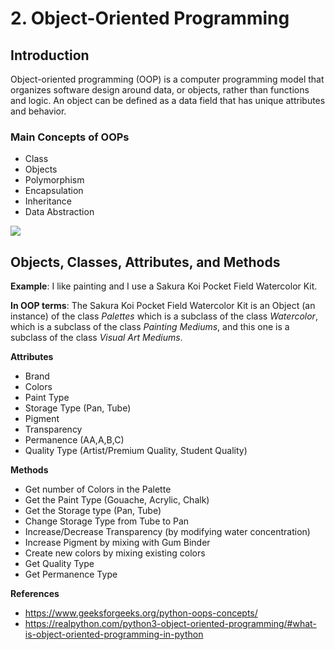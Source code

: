 # 2. Object-Oriented Programming

## Introduction
Object-oriented programming (OOP) is a computer programming model that organizes software design around data, or objects, rather than functions and logic. An object can be defined as a data field that has unique attributes and behavior.

### Main Concepts of OOPs
* Class 
* Objects
* Polymorphism
* Encapsulation
* Inheritance
* Data Abstraction

![](../../../Downloads/OOPS1-282x300.png)

## Objects, Classes, Attributes, and Methods
**Example**: 
I like painting and I use a Sakura Koi Pocket Field Watercolor Kit. 

**In OOP terms**: 
The Sakura Koi Pocket Field Watercolor Kit is an Object (an instance) of the class *Palettes* which is a subclass of the class *Watercolor*, which is a subclass of the class *Painting Mediums*, and this one is a subclass of the class *Visual Art Mediums*.

**Attributes**
* Brand 
* Colors
* Paint Type 
* Storage Type (Pan, Tube)
* Pigment
* Transparency
* Permanence (AA,A,B,C)
* Quality Type (Artist/Premium Quality, Student Quality)


**Methods**
* Get number of Colors in the Palette
* Get the Paint Type (Gouache, Acrylic, Chalk)
* Get the Storage type (Pan, Tube)
* Change Storage Type from Tube to Pan
* Increase/Decrease Transparency (by modifying water concentration)
* Increase Pigment by mixing with Gum Binder
* Create new colors by mixing existing colors
* Get Quality Type
* Get Permanence Type





**References**
* https://www.geeksforgeeks.org/python-oops-concepts/
* https://realpython.com/python3-object-oriented-programming/#what-is-object-oriented-programming-in-python

